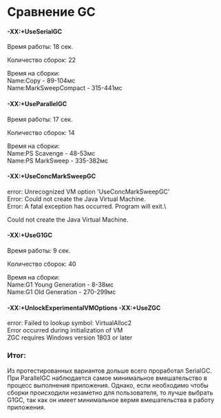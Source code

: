 # Сравнение GC

#### -XX:+UseSerialGC

Время работы: 18 сек.

Количество сборок: 22

Время на сборки:\
    Name:Copy - 89-104мс\
    Name:MarkSweepCompact - 315-441мс

#### -XX:+UseParallelGC

Время работы: 17 сек.

Количество сборок: 14

Время на сборки:\
    Name:PS Scavenge - 48-53мс\
    Name:PS MarkSweep - 335-382мс

#### -XX:+UseConcMarkSweepGC

error: 
Unrecognized VM option 'UseConcMarkSweepGC'\
Error: Could not create the Java Virtual Machine.\
Error: A fatal exception has occurred. Program will exit.\

Could not create the Java Virtual Machine.

#### -XX:+UseG1GC 

Время работы: 9 сек.

Количество сборок: 40

Время на сборки:\
    Name:G1 Young Generation - 8-38мс\
    Name:G1 Old Generation - 270-299мс

#### -XX:+UnlockExperimentalVMOptions -XX:+UseZGC

error: Failed to lookup symbol: VirtualAlloc2\
       Error occurred during initialization of VM\
       ZGC requires Windows version 1803 or later

### Итог:

Из протестированных вариантов дольше всего проработал SerialGC. При ParallelGC наблюдается самое минимальное  вмешательство в процесс выполнения приложения.
 Однако, если необходимо чтобы сборки происходили незаметно для пользователя, то лучше выбрать G1GC, так как он имеет минимальное вермя вмешательства в работу приложения.